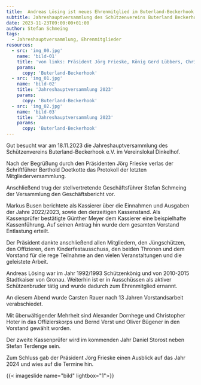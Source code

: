 ```yaml
---
title:  Andreas Lösing ist neues Ehrenmitglied im Buterland-Beckerhook
subtitle: Jahreshauptversammlung des Schützenvereins Buterland Beckerhook
date: 2023-11-23T09:00:00+01:00
author: Stefan Schmeing
tags:
  - Jahreshauptversammlung, Ehrenmitglieder
resources:
  - src: 'img_00.jpg'
    name: 'bild-01'
    title: 'von links: Präsident Jörg Frieske, König Gerd Lübbers, Christopher Hoter, Carsten Rauer, Alexaner Dornhege, Andreas Lösing, Oberst Norbert Droste, Oliver Bügener, Bernd Verst'
    params:
      copy: 'Buterland-Beckerhook'
  - src: 'img_01.jpg'
    name: 'bild-02'
    title: 'Jahreshauptversammlung 2023'
    params:
      copy: 'Buterland-Beckerhook'
  - src: 'img_02.jpg'
    name: 'bild-03'
    title: 'Jahreshauptversammlung 2023'
    params:
      copy: 'Buterland-Beckerhook'
---
```



Gut besucht war am 18.11.2023 die Jahreshauptversammlung des Schützenvereins
Buterland-Beckerhook e.V. im Vereinslokal Dinkelhof.

Nach der Begrüßung durch den Präsidenten Jörg Frieske verlas der Schriftführer Berthold
Doetkotte das Protokoll der letzten Mitgliederversammlung.

<!--more-->
Anschließend trug der stellvertretende Geschäftsführer Stefan Schmeing der Versammlung
den Geschäftsbericht vor.

Markus Busen berichtete als Kassierer über die Einnahmen und Ausgaben der Jahre
2022/2023, sowie den derzeitigen Kassenstand. Als Kassenprüfer bestätigte Günther Meyer
dem Kassierer eine beispielhafte Kassenführung. Auf seinen Antrag hin wurde dem gesamten
Vorstand Entlastung erteilt.

Der Präsident dankte anschließend allen Mitgliedern, den Jüngschützen, den Offizieren,
dem Kinderfestausschuss, den beiden Thronen und dem Vorstand für die rege Teilnahme an
den vielen Veranstaltungen und die geleistete Arbeit.

Andreas Lösing war im Jahr 1992/1993 Schützenkönig und von 2010-2015 Stadtkaiser von
Gronau. Weiterhin ist er in Ausschüssen als aktiver Schützenbruder tätig und wurde
dadurch zum Ehrenmitglied ernannt.

An diesem Abend wurde Carsten Rauer nach 13 Jahren Vorstandsarbeit
verabschiedet.

Mit überwältigender Mehrheit sind Alexander Dornhege und Christopher Hoter in das
Offizierskorps und Bernd Verst und Oliver Bügener in den Vorstand gewählt worden.

Der zweite Kassenprüfer wird im kommenden Jahr Daniel Storost neben Stefan Terdenge
sein.

Zum Schluss gab der Präsident Jörg Frieske einen Ausblick auf das Jahr 2024 und wies auf
die Termine hin.


{{< imageslide name="bild" lightbox="1">}} 

